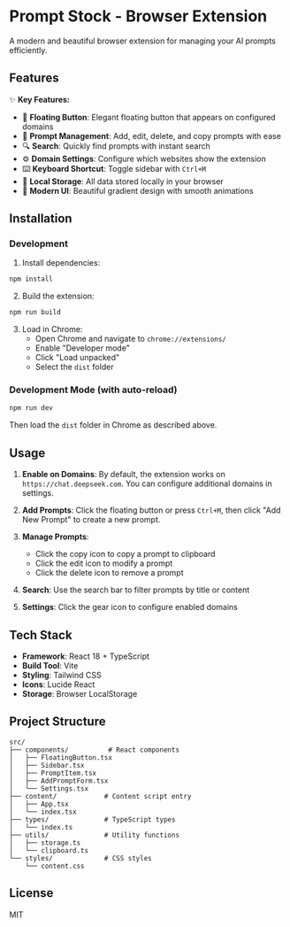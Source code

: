 # Prompt Stock - Browser Extension

A modern and beautiful browser extension for managing your AI prompts efficiently.

## Features

✨ **Key Features:**
- 🎯 **Floating Button**: Elegant floating button that appears on configured domains
- 📝 **Prompt Management**: Add, edit, delete, and copy prompts with ease
- 🔍 **Search**: Quickly find prompts with instant search
- ⚙️ **Domain Settings**: Configure which websites show the extension
- ⌨️ **Keyboard Shortcut**: Toggle sidebar with `Ctrl+M`
- 💾 **Local Storage**: All data stored locally in your browser
- 🎨 **Modern UI**: Beautiful gradient design with smooth animations

## Installation

### Development

1. Install dependencies:
```bash
npm install
```

2. Build the extension:
```bash
npm run build
```

3. Load in Chrome:
   - Open Chrome and navigate to `chrome://extensions/`
   - Enable "Developer mode"
   - Click "Load unpacked"
   - Select the `dist` folder

### Development Mode (with auto-reload)

```bash
npm run dev
```

Then load the `dist` folder in Chrome as described above.

## Usage

1. **Enable on Domains**: By default, the extension works on `https://chat.deepseek.com`. You can configure additional domains in settings.

2. **Add Prompts**: Click the floating button or press `Ctrl+M`, then click "Add New Prompt" to create a new prompt.

3. **Manage Prompts**: 
   - Click the copy icon to copy a prompt to clipboard
   - Click the edit icon to modify a prompt
   - Click the delete icon to remove a prompt

4. **Search**: Use the search bar to filter prompts by title or content

5. **Settings**: Click the gear icon to configure enabled domains

## Tech Stack

- **Framework**: React 18 + TypeScript
- **Build Tool**: Vite
- **Styling**: Tailwind CSS
- **Icons**: Lucide React
- **Storage**: Browser LocalStorage

## Project Structure

```
src/
├── components/          # React components
│   ├── FloatingButton.tsx
│   ├── Sidebar.tsx
│   ├── PromptItem.tsx
│   ├── AddPromptForm.tsx
│   └── Settings.tsx
├── content/            # Content script entry
│   ├── App.tsx
│   └── index.tsx
├── types/              # TypeScript types
│   └── index.ts
├── utils/              # Utility functions
│   ├── storage.ts
│   └── clipboard.ts
└── styles/             # CSS styles
    └── content.css
```

## License

MIT

